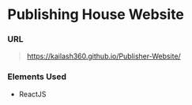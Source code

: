 # Publishing House Website

### URL
> https://kailash360.github.io/Publisher-Website/

### Elements Used
- ReactJS
